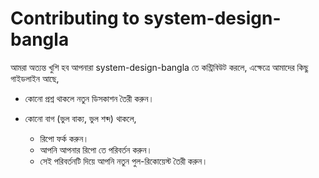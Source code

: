 # Contributing to system-design-bangla

আমরা অত্যন্ত খুশি হব আপনারা system-design-bangla তে কন্ট্রিবিউট করলে, এক্ষেত্রে আমাদের কিছু গাইডলাইন আছে,

- কোনো প্রশ্ন থাকলে নতুন ডিসকাশন তৈরী করুন।
- কোনো বাগ (ভুল বাক্য, ভুল শব্দ) থাকলে,

  - রিপো ফর্ক করুন।
  - আপনি আপনার রিপো তে পরিবর্তন করুন।
  - সেই পরিবর্তনটি দিয়ে আপনি নতুন পুল-রিকোয়েস্ট তৈরী করুন।
